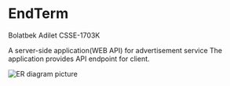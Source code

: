 # EndTerm
Bolatbek Adilet CSSE-1703K

A server-side application(WEB API) for advertisement service
The application provides API endpoint for client.

![ER diagram picture](https://github.com/jixad/EndtermEr.git)

